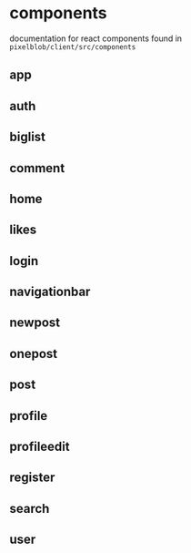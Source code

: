 # components
documentation for react components found in `pixelblob/client/src/components`


## app



## auth



## biglist



## comment



## home



## likes



## login



## navigationbar



## newpost



## onepost



## post



## profile



## profileedit



## register



## search



## user

